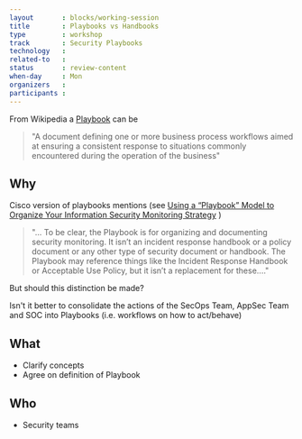 ```yaml
---
layout       : blocks/working-session
title        : Playbooks vs Handbooks
type         : workshop
track        : Security Playbooks
technology   :
related-to   :
status       : review-content
when-day     : Mon
organizers   :
participants :
---
```


From Wikipedia a [Playbook](https://en.wikipedia.org/wiki/Playbook) can be
> "A document defining one or more business process workflows aimed at ensuring a consistent response to situations commonly encountered during the operation of the business"

## Why

Cisco version of playbooks mentions (see [Using a “Playbook” Model to Organize Your Information Security Monitoring Strategy](http://blogs.cisco.com/security/using-a-playbook-model-to-organize-your-information-security-monitoring-strategy) )

> "... To be clear, the Playbook is for organizing and documenting security monitoring. It isn’t an incident response handbook or a policy document or any other type of security document or handbook. The Playbook may reference things like the Incident Response Handbook or Acceptable Use Policy, but it isn’t a replacement for these...."

But should this distinction be made?

Isn't it better to consolidate the actions of the SecOps Team, AppSec Team and SOC into Playbooks (i.e. workflows on how to act/behave)


## What

 - Clarify concepts
 - Agree on definition of Playbook

## Who

 - Security teams